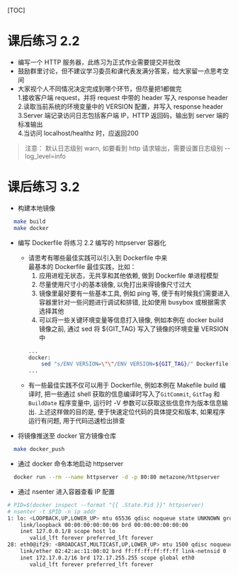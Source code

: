 [TOC]

# 课后练习 2.2

* 编写一个 HTTP 服务器，此练习为正式作业需要提交并批改
* 鼓励群里讨论，但不建议学习委员和课代表发满分答案，给大家留一点思考空间
* 大家视个人不同情况决定完成到哪个环节，但尽量把1都做完  
  1.接收客户端 request，并将 request 中带的 header 写入 response header  
  2.读取当前系统的环境变量中的 VERSION 配置，并写入 response header  
  3.Server 端记录访问日志包括客户端 IP，HTTP 返回码，输出到 server 端的标准输出  
  4.当访问 localhost/healthz 时，应返回200  

> 注意： 默认日志级别 warn, 如要看到 http 请求输出，需要设置日志级别 --log_level=info

# 课后练习 3.2

* 构建本地镜像
```bash
  make build
  make docker
```

* 编写 Dockerfile 将练习 2.2 编写的 httpserver 容器化
  * 请思考有哪些最佳实践可以引入到 Dockerfile 中来  
    最基本的 Dockerfile 最佳实践，比如：  
    1. 应用进程无状态，无共享和其他依赖, 做到 Dockerfile 单进程模型 
    2. 尽量使用尺寸小的基本镜像, 以免打出来得镜像尺寸过大  
    3. 镜像里最好要有一些基本工具, 例如 ping 等, 便于有时候我们需要进入容器里针对一些问题进行调试和排错, 比如使用 busybox 或根据需求选择其他  
    4. 可以将一些关键环境变量等信息打入镜像, 例如本例在 docker build 镜像之前, 通过 sed 将 ${GIT_TAG} 写入了镜像的环境变量 VERSION 中
    ```bash
    ...
    docker:
        sed "s/ENV VERSION=\"\"/ENV VERSION=${GIT_TAG}/" Dockerfile > Dockerfile.tmp
    ...
    ```
  * 有一些最佳实践不仅可以用于 Dockerfile, 例如本例在 Makefile build 编译时, 把一些通过 shell 获取的信息编译时写入了`GitCommit`, `GitTag` 和 `BuildDate` 程序变量中, 运行时 -V 参数可以获取这些信息作为版本信息输出. 上述这样做的目的是, 便于快速定位代码的具体提交和版本, 如果程序运行有问题, 用于代码迅速检出排查


* 将镜像推送至 docker 官方镜像仓库
```bash
  make docker_push
```

* 通过 docker 命令本地启动 httpserver
```bash
  docker run --rm --name httpserver -d -p 80:80 metazone/httpserver
```

* 通过 nsenter 进入容器查看 IP 配置
```bash
# PID=$(docker inspect --format "{{ .State.Pid }}" httpserver)
# nsenter -t $PID -n ip addr
1: lo: <LOOPBACK,UP,LOWER_UP> mtu 65536 qdisc noqueue state UNKNOWN group default qlen 1000
    link/loopback 00:00:00:00:00:00 brd 00:00:00:00:00:00
    inet 127.0.0.1/8 scope host lo
       valid_lft forever preferred_lft forever
28: eth0@if29: <BROADCAST,MULTICAST,UP,LOWER_UP> mtu 1500 qdisc noqueue state UP group default 
    link/ether 02:42:ac:11:00:02 brd ff:ff:ff:ff:ff:ff link-netnsid 0
    inet 172.17.0.2/16 brd 172.17.255.255 scope global eth0
       valid_lft forever preferred_lft forever
```
